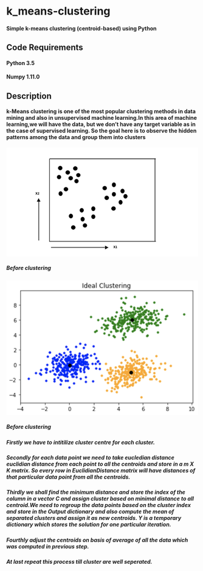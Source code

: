 # k_means-clustering

#### Simple k-means clustering (centroid-based) using Python

## Code Requirements

#### Python 3.5
#### Numpy 1.11.0

## Description
#### k-Means clustering is one of the most popular clustering methods in data mining and also in unsupervised machine learning.In this area of machine learning,we will have the data, but we don’t have any target variable as in the case of supervised learning. So the goal here is to observe the hidden patterns among the data and group them into clusters

![Before Clustering](https://github.com/samyak3028/k_means-clustering/blob/main/before.png?raw=true)
##### Before clustering

![After Clustering](https://github.com/samyak3028/k_means-clustering/blob/main/after1.png?raw=true)
##### Before clustering


##### Firstly we have to intitilize cluster centre for each cluster.

##### Secondly for each data point we need to take eucledian distance euclidian distance from each point to all the centroids and store in a m X K matrix. So every row in EuclidianDistance matrix will have distances of that particular data point from all the centroids.

##### Thirdly we shall find the minimum distance and store the index of the column in a vector C and assign cluster based on minimal distance to all centroid.We need to regroup the data points based on the cluster index  and store in the Output dictionary and also compute the mean of separated clusters and assign it as new centroids. Y is a temporary dictionary which stores the solution for one particular iteration.

##### Fourthly adjust the centroids on basis of average of all the data which was computed in previous step.

##### At last repeat this process till cluster are well seperated.
